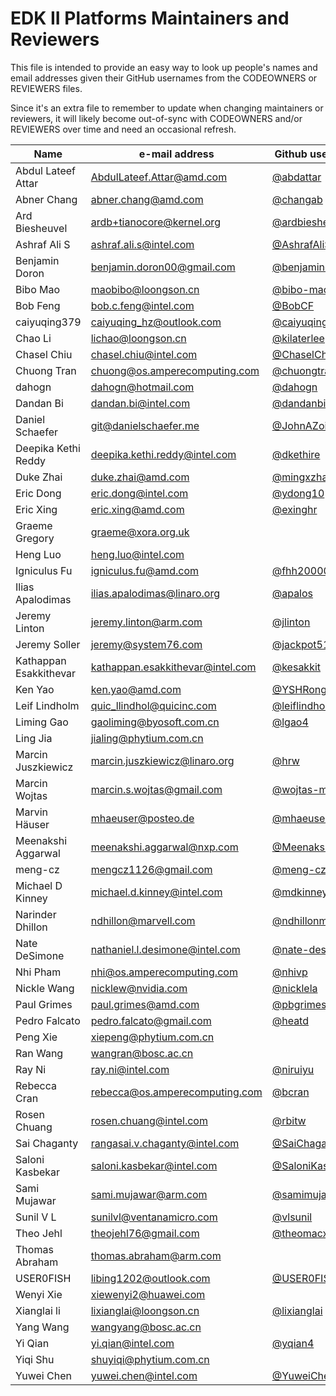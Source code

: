 EDK II Platforms Maintainers and Reviewers
==========================================

This file is intended to provide an easy way to look up people's names and email addresses given their GitHub
usernames from the CODEOWNERS or REVIEWERS files.

Since it's an extra file to remember to update when changing maintainers or reviewers, it will likely become
out-of-sync with CODEOWNERS and/or REVIEWERS over time and need an occasional refresh.

| Name                   | e-mail address                   | Github username                                      |
|------------------------|----------------------------------|------------------------------------------------------|
| Abdul Lateef Attar     | AbdulLateef.Attar@amd.com        | [@abdattar](https://github.com/abdattar)             |
| Abner Chang            | abner.chang@amd.com              | [@changab](https://github.com/changab)               |
| Ard Biesheuvel         | ardb+tianocore@kernel.org        | [@ardbiesheuvel](https://github.com/ardbiesheuvel)   |
| Ashraf Ali S           | ashraf.ali.s@intel.com           | [@AshrafAliS](https://github.com/AshrafAliS)         |
| Benjamin Doron         | benjamin.doron00@gmail.com       | [@benjamindoron](https://github.com/benjamindoron)   |
| Bibo Mao               | maobibo@loongson.cn              | [@bibo-mao](https://github.com/bibo-mao)             |
| Bob Feng               | bob.c.feng@intel.com             | [@BobCF](https://github.com/BobCF)                   |
| caiyuqing379           | caiyuqing_hz@outlook.com         | [@caiyuqing379](https://github.com/caiyuqing379)     |
| Chao Li                | lichao@loongson.cn               | [@kilaterlee](https://github.com/kilaterlee)         |
| Chasel Chiu            | chasel.chiu@intel.com            | [@ChaselChiu](https://github.com/ChaselChiu)         |
| Chuong Tran            | chuong@os.amperecomputing.com    | [@chuongtranle](https://github.com/chuongtranle)     |
| dahogn                 | dahogn@hotmail.com               | [@dahogn](https://github.com/dahogn)                 |
| Dandan Bi              | dandan.bi@intel.com              | [@dandanbi](https://github.com/dandanbi)             |
| Daniel Schaefer        | git@danielschaefer.me            | [@JohnAZoidberg](https://github.com/JohnAZoidberg)   |
| Deepika Kethi Reddy    | deepika.kethi.reddy@intel.com    | [@dkethire](https://github.com/dkethire)             |
| Duke Zhai              | duke.zhai@amd.com                | [@mingxzha](https://github.com/mingxzha)             |
| Eric Dong              | eric.dong@intel.com              | [@ydong10](https://github.com/ydong10)               |
| Eric Xing              | eric.xing@amd.com                | [@exinghr](https://github.com/exinghr)               |
| Graeme Gregory         | graeme@xora.org.uk               |                                                      |
| Heng Luo               | heng.luo@intel.com               |                                                      |
| Igniculus Fu           | igniculus.fu@amd.com             | [@fhh200000](https://github.com/fhh200000)           |
| Ilias Apalodimas       | ilias.apalodimas@linaro.org      | [@apalos](https://github.com/apalos)                 |
| Jeremy Linton          | jeremy.linton@arm.com            | [@jlinton](https://github.com/jlinton)               |
| Jeremy Soller          | jeremy@system76.com              | [@jackpot51](https://github.com/jackpot51)           |
| Kathappan Esakkithevar | kathappan.esakkithevar@intel.com | [@kesakkit](https://github.com/kesakkit)             |
| Ken Yao                | ken.yao@amd.com                  | [@YSHRong](https://github.com/YSHRong)               |
| Leif Lindholm          | quic_llindhol@quicinc.com        | [@leiflindholm](https://github.com/leiflindholm)     |
| Liming Gao             | gaoliming@byosoft.com.cn         | [@lgao4](https://github.com/lgao4)                   |
| Ling Jia               | jialing@phytium.com.cn           |                                                      |
| Marcin Juszkiewicz     | marcin.juszkiewicz@linaro.org    | [@hrw](https://github.com/hrw)                       |
| Marcin Wojtas          | marcin.s.wojtas@gmail.com        | [@wojtas-marcin](https://github.com/wojtas-marcin)   |
| Marvin Häuser          | mhaeuser@posteo.de               | [@mhaeuser](https://github.com/mhaeuser)             |
| Meenakshi Aggarwal     | meenakshi.aggarwal@nxp.com       | [@Meenakshi88](https://github.com/Meenakshi88)       |
| meng-cz                | mengcz1126@gmail.com             | [@meng-cz](https://github.com/meng-cz)               |
| Michael D Kinney       | michael.d.kinney@intel.com       | [@mdkinney](https://github.com/mdkinney)             |
| Narinder Dhillon       | ndhillon@marvell.com             | [@ndhillonm](https://github.com/ndhillonm)           |
| Nate DeSimone          | nathaniel.l.desimone@intel.com   | [@nate-desimone](https://github.com/nate-desimone)   |
| Nhi Pham               | nhi@os.amperecomputing.com       | [@nhivp](https://github.com/nhivp)                   |
| Nickle Wang            | nicklew@nvidia.com               | [@nicklela](https://github.com/nicklela)             |
| Paul Grimes            | paul.grimes@amd.com              | [@pbgrimes](https://github.com/pbgrimes)             |
| Pedro Falcato          | pedro.falcato@gmail.com          | [@heatd](https://github.com/heatd)                   |
| Peng Xie               | xiepeng@phytium.com.cn           |                                                      |
| Ran Wang               | wangran@bosc.ac.cn               |                                                      |
| Ray Ni                 | ray.ni@intel.com                 | [@niruiyu](https://github.com/niruiyu)               |
| Rebecca Cran           | rebecca@os.amperecomputing.com   | [@bcran](https://github.com/bcran)                   |
| Rosen Chuang           | rosen.chuang@intel.com           | [@rbitw](https://github.com/rbitw)                   |
| Sai Chaganty           | rangasai.v.chaganty@intel.com    | [@SaiChaganty](https://github.com/SaiChaganty)       |
| Saloni Kasbekar        | saloni.kasbekar@intel.com        | [@SaloniKasbekar](https://github.com/SaloniKasbekar) |
| Sami Mujawar           | sami.mujawar@arm.com             | [@samimujawar](https://github.com/samimujawar)       |
| Sunil V L              | sunilvl@ventanamicro.com         | [@vlsunil](https://github.com/vlsunil)               |
| Theo Jehl              | theojehl76@gmail.com             | [@theomacx86](https://github.com/theomacx86)         |
| Thomas Abraham         | thomas.abraham@arm.com           |                                                      |
| USER0FISH              | libing1202@outlook.com           | [@USER0FISH](https://github.com/USER0FISH)           |
| Wenyi Xie              | xiewenyi2@huawei.com             |                                                      |
| Xianglai li            | lixianglai@loongson.cn           | [@lixianglai](https://github.com/lixianglai)         |
| Yang Wang              | wangyang@bosc.ac.cn              |                                                      |
| Yi Qian                | yi.qian@intel.com                | [@yqian4](https://github.com/yqian4)                 |
| Yiqi Shu               | shuyiqi@phytium.com.cn           |                                                      |
| Yuwei Chen             | yuwei.chen@intel.com             | [@YuweiChen1110](https://github.com/YuweiChen1110)   |
